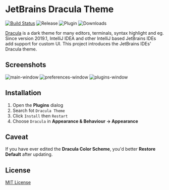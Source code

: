 # JetBrains Dracula Theme

[![Build Status](https://dev.azure.com/vermouth7devil/dracula-theme/_apis/build/status/WhiteVermouth.jetbrains-dracula?branchName=master)](https://dev.azure.com/vermouth7devil/dracula-theme/_build/latest?definitionId=1&branchName=master)
![Release](https://img.shields.io/github/release/WhiteVermouth/jetbrains-dracula.svg)
![Plugin](https://img.shields.io/jetbrains/plugin/v/com.vermouthx.idea.svg)
![Downloads](https://img.shields.io/jetbrains/plugin/d/com.vermouthx.idea.svg)

[Dracula](https://github.com/dracula/dracula-theme/) is a dark theme for many editors, terminals, syntax highlight and eg.
Since version 2019.1, IntelliJ IDEA and other IntelliJ based JetBrains IDEs add support for custom UI.
This project introduces the JetBrains IDEs' Dracula theme. 

## Screenshots

![main-window](https://raw.githubusercontent.com/WhiteVermouth/jetbrains-dracula/master/docs/screenshots/dracula-main-window.png)
![preferences-window](https://raw.githubusercontent.com/WhiteVermouth/jetbrains-dracula/master/docs/screenshots/draclua-preferences-window.png)
![plugins-window](https://raw.githubusercontent.com/WhiteVermouth/jetbrains-dracula/master/docs/screenshots/dracula-plugins-window.png)

## Installation

1. Open the **Plugins** dialog
2. Search fot `Dracula Theme`
3. Click `Install` then `Restart`
4. Choose `Dracula` in **Appearance & Behaviour -> Appearance**

## Caveat

If you have ever edited the **Dracula Color Scheme**, you'd better **Restore Default** after updating.

## License

[MIT License](https://raw.githubusercontent.com/WhiteVermouth/jetbrains-dracula/master/LICENSE)